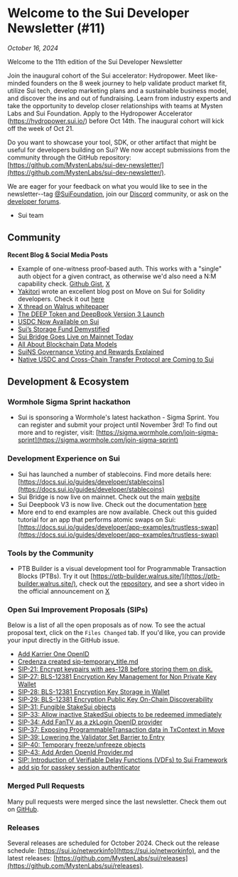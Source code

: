 # Welcome to the Sui Developer Newsletter (#11)

_October 16, 2024_

Welcome to the 11th edition of the Sui Developer Newsletter 

Join the inaugural cohort of the Sui accelerator: Hydropower. Meet like-minded founders on the 8 week journey to help validate product market fit, utilize Sui tech, develop marketing plans and a sustainable business model, and discover the ins and out of fundraising. Learn from industry experts and take the opportunity to develop closer relationships with teams at Mysten Labs and Sui Foundation. Apply to the Hydropower Accelerator (https://hydropower.sui.io/) before Oct 14th. The inaugural cohort will kick off the week of Oct 21.
   
Do you want to showcase your tool, SDK, or other artifact that might be useful for developers building on Sui? We now accept submissions from the community through the GitHub repository: [https://github.com/MystenLabs/sui-dev-newsletter/](https://github.com/MystenLabs/sui-dev-newsletter/).

We are eager for your feedback on what you would like to see in the newsletter--tag [@SuiFoundation](https://twitter.com/@SuiFoundation), join our [Discord](https://discord.gg/sui) community, or ask on the [developer forums](https://forums.sui.io/).

- Sui team

## Community

**Recent Blog & Social Media Posts**
- Example of one-witness proof-based auth. This works with a "single" auth object for a given contract, as otherwise we'd also need a N:M capability check. [Github Gist](https://gist.github.com/manolisliolios/f43dd9a0f875eb73b28b155c7cf7eb3d), [X](https://x.com/PerelmanDmitri/status/1836554067130380676?t=b9-5tNYgInrb20J1_G-4dQ)
- [Yakitori](https://yakitori.dev) wrote an excellent blog post on Move on Sui for Solidity developers. Check it out [here](https://yakitori.dev/blog/00-sui-move-for-solidity-devs/)
- [X thread on Walrus whitepaper](https://x.com/LefKok/status/1836868240666153293?t=pzuqkEj1zf3IMJGONWfIJQ)
- [The DEEP Token and DeepBook Version 3 Launch](https://blog.sui.io/deepbook-version3-deep-token/)
- [USDC Now Available on Sui](https://blog.sui.io/circle-usdc-available-on-sui/)
- [Sui’s Storage Fund Demystified](https://blog.sui.io/storage-fund-demystified/)
- [Sui Bridge Goes Live on Mainnet Today](https://blog.sui.io/sui-bridge-launches-on-mainnet/)
- [All About Blockchain Data Models](https://blog.sui.io/blockchain-data-models-explained/)
- [SuiNS Governance Voting and Rewards Explained](https://blog.sui.io/suins-governance-voting-rewards/)
- [Native USDC and Cross-Chain Transfer Protocol are Coming to Sui](https://blog.sui.io/usdc-circle-stablecoin-sui-launch/)

## Development & Ecosystem

### Wormhole Sigma Sprint hackathon 
- Sui is sponsoring a Wormhole's latest hackathon - Sigma Sprint. You can register and submit your project until November 3rd! To find out more and to register, visit: [https://sigma.wormhole.com/join-sigma-sprint](https://sigma.wormhole.com/join-sigma-sprint) 

### Development Experience on Sui
- Sui has launched a number of stablecoins. Find more details here: [https://docs.sui.io/guides/developer/stablecoins](https://docs.sui.io/guides/developer/stablecoins)
- Sui Bridge is now live on mainnet. Check out the main [website](https://bridge.sui.io/)
- Sui Deepbook V3 is now live. Check out the documentation [here](https://docs.sui.io/standards/deepbook)
- More end to end examples are now available. Check out this guided tutorial for an app that performs atomic swaps on Sui: [https://docs.sui.io/guides/developer/app-examples/trustless-swap](https://docs.sui.io/guides/developer/app-examples/trustless-swap)

### Tools by the Community
- PTB Builder is a visual development tool for Programmable Transaction Blocks (PTBs). Try it out [https://ptb-builder.walrus.site/](https://ptb-builder.walrus.site/), check out the [repository](https://github.com/zktx-io/ptb-builder-monorepo), and see a short video in the official announcement on [X](https://x.com/zktx_io/status/1845878577822421353?t=hmZXl98uatcb8Cq42CdFug)

### Open Sui Improvement Proposals (SIPs)

Below is a list of all the open proposals as of now. To see the actual proposal text, click on the `Files Changed` tab. If you'd like, you can provide your input directly in the GitHub issue.

- [Add Karrier One OpenID](https://github.com/sui-foundation/sips/pull/42)
- [Credenza created sip-temporary_title.md](https://github.com/sui-foundation/sips/pull/41)
- [SIP-21: Encrypt keypairs with aes-128 before storing them on disk.](https://github.com/sui-foundation/sips/pull/21)
- [SIP-27: BLS-12381 Encryption Key Management for Non Private Key Wallet](https://github.com/sui-foundation/sips/pull/27)
- [SIP-28: BLS-12381 Encryption Key Storage in Wallet](https://github.com/sui-foundation/sips/pull/28)
- [SIP-29: BLS-12381 Encryption Public Key On-Chain Discoverability](https://github.com/sui-foundation/sips/pull/29)
- [SIP-31: Fungible StakeSui objects](https://github.com/sui-foundation/sips/pull/31)
- [SIP-33: Allow inactive StakedSui objects to be redeemed immediately](https://github.com/sui-foundation/sips/pull/33)
- [SIP-34: Add FanTV as a zkLogin OpenID provider](https://github.com/sui-foundation/sips/pull/34)
- [SIP-37: Exposing ProgrammableTransaction data in TxContext in Move](https://github.com/sui-foundation/sips/pull/37)
- [SIP-39: Lowering the Validator Set Barrier to Entry](https://github.com/sui-foundation/sips/pull/39)
- [SIP-40: Temporary freeze/unfreeze objects](https://github.com/sui-foundation/sips/pull/40)
- [SIP-43: Add Arden OpenId Provider.md](https://github.com/sui-foundation/sips/pull/43)
- [SIP: Introduction of Verifiable Delay Functions (VDFs) to Sui Framework](https://github.com/sui-foundation/sips/pull/38)
- [add sip for passkey session authenticator](https://github.com/sui-foundation/sips/pull/36)


### Merged Pull Requests

Many pull requests were merged since the last newsletter. Check them out on [GitHub](https://github.com/search?q=is%3Apr%20-author%3Aapp%2Fsui-merge-bot%20org%3Amystenlabs%20repo%3Asui%20is%3Amerged%20merged%3A2024-09-17..2024-10-016&type=pullrequests).

### Releases
Several releases are scheduled for October 2024. Check out the release schedule: [https://sui.io/networkinfo](https://sui.io/networkinfo), and the latest releases: [https://github.com/MystenLabs/sui/releases](https://github.com/MystenLabs/sui/releases).
